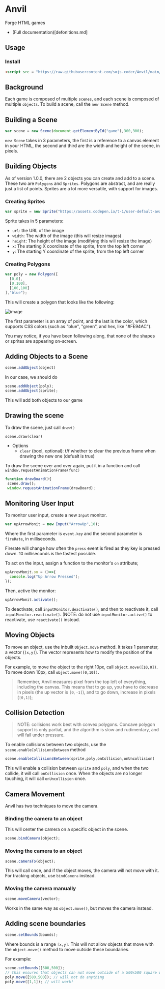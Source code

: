 # Anvil
Forge HTML games
- (Full documentation)[defonitions.md]

## Usage
### Install 
```html
<script src = "https://raw.githubusercontent.com/sojs-coder/Anvil/main/script.js"></script>
```

## Background

Each game is composed of multiple `scenes`, and each scene is composed of multiple `objects`.
To build a scene, call the `new Scene` method.

## Building a Scene

```js
var scene = new Scene(document.getElementById("game"),300,300);
```

`new Scene` takes in 3 parameters, the first is a reference to a canvas element in your HTML, the second and third are the width and height of the scene, in pixels.

## Building Objects

As of version 1.0.0, there are 2 objects you can create and add to a scene. These two are `Polygons` and `Sprites`. Polygons are abstract, and are really just a list of points. Sprites are a lot more versatile, with support for images.

### Creating Sprites

```js
var sprite = new Sprite("https://assets.codepen.io/t-1/user-default-avatar.jpg?fit=crop&format=auto&height=512&version=0&width=512",500,500,64,64);
```

Sprite takes in 5 parameters:
- `url`: the URL of the image
- `width`: The width of the image (this will resize images)
- `height`: The height of the image (modifying this will resize the image)
- `x`: The starting X coordinate of the sprite, from the top left corner
- `y`: The starting Y coordinate of the sprite, from the top left corner

### Creating Polygons

```js
var poly = new Polygon([
  [0,0],
  [0,100],
  [100,100]
],"blue");
```
This will create a polygon that looks like the following:

![image](https://github.com/sojs-coder/Anvil/assets/77751154/b3816cd2-a25f-4976-9046-8550e00cbaf0)

The first parameter is an array of point, and the last is the color, which supports CSS colors (such as "blue", "green", and hex, like "#FE94AC").

You may notice, if you have been following along, that none of the shapes or sprites are appearing on-screen.

## Adding Objects to a Scene

```js
scene.addObject(object)
```

In our case, we should do

```js
scene.addObject(poly);
scene.addObject(sprite);
```
This will add both objects to our game

## Drawing the scene

To draw the scene, just call `draw()`
```
scene.draw(clear)
```
- Options
  - `clear` (bool, optional): t/f whether to clear the previous frame when drawing the new one (defualt is true)

 To draw the scene over and over again, put it in a function and call `window.requestAnimationFrame(func)`
 ```js
function drawBoard(){
  scene.draw();
  window.requestAnimationFrame(drawBoard);
```

## Monitoring User Input

To monitor user input, create a new `Input` monitor.

```js
var upArrowMonit = new Input("ArrowUp",10);
```

Where the first parameter is `event.key` and the second parameter is `fireRate`, in milliseconds.

Firerate will change how often the `press` event is fired as they key is pressed down. 10 milliseconds is the fastest possible.

To act on the input, assign a function to the monitor's `on` attribute;

```js
upArrowMonit.on = ()=>{
  console.log("Up Arrow Pressed");
});
```

Then, active the monitor:

```js
upArrowMonit.activate();
```

To deactivate, call `inputMonitor.deactivate()`, and then to reactivate it, call `inputMonitor.reactivate()`. (NOTE: do not use `inputMonitor.active()` to reactivate, use `reactivate()` instead.

## Moving Objects

To move an object, use the inbuilt `Object.move` method.
It takes 1 parameter, a vector (`[x,y]`). The vector represents how to modify the position of the objects.

For example, to move the object to the right 10px, call `object.move([10,0])`.
To move down 10px, call `object.move([0,10])`.

> Remember, Anvil measures pixel from the top left of everything, including the canvas. This means that to go up, you have to decrease in pixels (the up vector is `[0,-1]`), and to go down, increase in pixels (`[0,1]`);

## Collision Detection

> NOTE: collisions work best with convex polygons. Concave polygon support is only partial, and the algorithm is slow and rudimentary, and will fail under pressure.

To enable collisions between two objects, use the `scene.enableCollisionsBetween` method

```js
scene.enableCollisionsBetween(sprite,poly,onCollision,onUncollision)
```

This will enable a collision between `sprite` and `poly`, and when the two collide, it will call `onCollision` once. When the objects are no longer touching, it will call `onUncollision` once.

## Camera Movement

Anvil has two techniques to move the camera.

### Binding the camera to an object

This will center the camera on a specific object in the scene.

```js
scene.bindCamera(object);
```

### Moving the camera to an object

```js
scene.cameraTo(object);
```

This will call once, and if the object moves, the camera will not move with it. For tracking objects, use `bindCamera` instead.

### Moving the camera manually

```js
scene.moveCamera(vector);
```

Works in the same way as `object.move()`, but moves the camera instead.

## Adding scene boundaries

```js
scene.setBounds(bounds);
```

Where bounds is a range `[x,y]`. This will not allow objects that move with the `object.move()` method to move outside these boundaries.

For example:

```js
scene.setBounds([500,500]);
// this ensures that objects can not move outside of a 500x500 square with the object.move method
poly.move([500,500]); // will not do anything
poly.move([1,1]); // will work!
```

